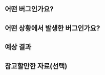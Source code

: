 ## 어떤 버그인가요?
<!-- 어떤 버그인지 간결하게 설명해주세요 -->

## 어떤 상황에서 발생한 버그인가요?
<!-- (가능하면) Given-When-Then 형식으로 서술해주세요 -->

## 예상 결과
<!-- 예상했던 정상적인 결과가 어떤 것이었는지 설명해주세요 -->

## 참고할만한 자료(선택)
